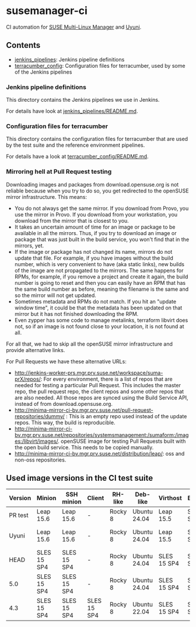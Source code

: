 # susemanager-ci

CI automation for [SUSE Multi-Linux Manager](https://www.suse.com/products/multi-linux-manager/) and [Uyuni](https://www.uyuni-project.org/).

## Contents

- [jenkins_pipelines](jenkins_pipelines): Jenkins pipeline definitions
- [terracumber_config](terracumber_config): Configuration files for terracumber, used by some of the Jenkins pipelines

### Jenkins pipeline definitions

This directory contains the Jenkins pipelines we use in Jenkins.

For details have look at [jenkins_pipelines/README.md](jenkins_pipelines/README.md).

### Configuration files for terracumber

This directory contains the configuration files for terracumber that are used by the test suite and the reference
environment pipelines.

For details have a look at [terracumber_config/README.md](terracumber_config/README.md).

### Mirroring hell at Pull Request testing

Downloading images and packages from download.opensuse.org is not reliable because when you try to do so, you get
redirected to the openSUSE mirror infrastructure. This means:

- You do not always get the same mirror. If you download from Provo, you use the mirror in Provo. If you download from
your workstation, you download from the mirror that is closest to you.
- It takes an uncertain amount of time for an image or package to be available in all the mirrors. Thus, if you try to
download an image or package that was just built in the build service, you won't find that in the mirrors, yet.
- If the image or package has not changed its name, mirrors do not update that file. For example, if you have images
without the build number, which is very convenient to have (aka static links), new builds of the image are not
propagated to the mirrors. The same happens for RPMs, for example, if you remove a project and create it again,
the build number is going to reset and then you can easily have an RPM that has the same build number as before,
meaning the filename is the same and so the mirror will not get updated.
- Sometimes metadata and RPMs do not match. If you hit an "update window time", it could be that the metadata has been
updated on that mirror but it has not finished downloading the RPM.
- Even zypper has some code to manage metalinks, terraform libvirt does not, so if an image is not found close to your
location, it is not found at all.

For all that, we had to skip all the openSUSE mirror infrastructure and provide alternative links.

For Pull Requests we have these alternative URLs:

- http://jenkins-worker-prs.mgr.prv.suse.net/workspace/suma-prX/repos/: For every environment, there is a list of repos
that are needed for testing a particular Pull Request. This includes the master repo, the pull request repo, the client
repos and some other repos that are also needed. All those repos are synced using the Build Service API, instead of from
download.opensuse.org.
- http://minima-mirror-ci-bv.mgr.prv.suse.net/pull-request-repositories/dummy/ : This is an empty repo used instead of the update repos. This way,
the build is reproducible.
- http://minima-mirror-ci-bv.mgr.prv.suse.net/repositories/systemsmanagement:/sumaform:/images:/libvirt/images/. openSUSE
image for testing Pull Requests built with the open build service. This needs to be copied manually.
- http://minima-mirror-ci-bv.mgr.prv.suse.net/distribution/leap/: oss and non-oss repositories.

## Used image versions in the CI test suite

| Version       | Minion      | SSH minion  | Client      | RH-like  | Deb-like     | Virthost    | Buildhost   | Terminal    | DHCP-DNS  | Controller | Server         | Proxy          |
| ------------- | ----------- | ----------- | ----------- | -------- | ------------ | ----------- | ----------- | ----------- | --------- | ---------- | -------------- | -------------- |
|  PR test      | Leap 15.6   | Leap 15.6   | -           | Rocky 8  | Ubuntu 24.04 | Leap 15.5   | SLES 15 SP4 | SLES 15 SP4 | Leap 15.5 | Leap 15.5  | Leap 15.6      | Leap 15.6      |
|  Uyuni        | Leap 15.6   | Leap 15.6   | -           | Rocky 8  | Ubuntu 24.04 | Leap 15.5   | SLES 15 SP4 | SLES 15 SP4 | Leap 15.5 | Leap 15.5  | Leap Micro 5.5 | Leap Micro 5.5 |
|  HEAD         | SLES 15 SP4 | SLES 15 SP4 | -           | Rocky 8  | Ubuntu 24.04 | SLES 15 SP4 | SLES 15 SP4 | SLES 15 SP4 | Leap 15.5 | Leap 15.5  | SL Micro 6.1   | SL Micro 6.1   |
|  5.0          | SLES 15 SP4 | SLES 15 SP4 | -           | Rocky 8  | Ubuntu 24.04 | SLES 15 SP4 | SLES 15 SP4 | SLES 15 SP4 | Leap 15.5 | Leap 15.5  | SLE Micro 5.5  | SLE Micro 5.5  |
|  4.3          | SLES 15 SP4 | SLES 15 SP4 | SLES 15 SP4 | Rocky 8  | Ubuntu 22.04 | SLES 15 SP4 | SLES 15 SP4 | SLES 15 SP4 | -         | Leap 15.5  | SLES 15 SP4    | SLES 15 SP4    |

